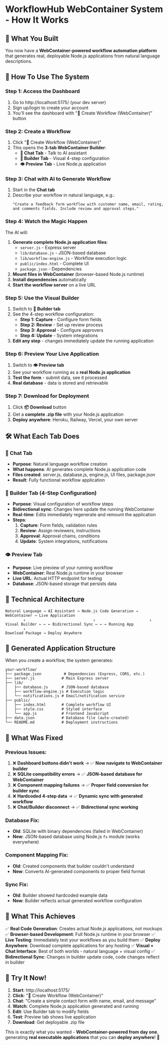 # WorkflowHub WebContainer System - How It Works

## 🎯 **What You Built**

You now have a **WebContainer-powered workflow automation platform** that generates real, deployable Node.js applications from natural language descriptions.

## 🚀 **How To Use The System**

### **Step 1: Access the Dashboard**
1. Go to http://localhost:5175/ (your dev server)
2. Sign up/login to create your account
3. You'll see the dashboard with "🚀 Create Workflow (WebContainer)" button

### **Step 2: Create a Workflow**
1. Click "🚀 Create Workflow (WebContainer)"
2. This opens the **3-tab WebContainer Builder**:
   - **💬 Chat Tab** - Talk to AI assistant
   - **🔧 Builder Tab** - Visual 4-step configuration
   - **👁️ Preview Tab** - Live Node.js application

### **Step 3: Chat with AI to Generate Workflow**
1. Start in the **Chat tab**
2. Describe your workflow in natural language, e.g.:
   ```
   "Create a feedback form workflow with customer name, email, rating, and comments fields. Include review and approval steps."
   ```

### **Step 4: Watch the Magic Happen**
The AI will:
1. **Generate complete Node.js application files**:
   - `server.js` - Express server
   - `lib/database.js` - JSON-based database
   - `lib/workflow-engine.js` - Workflow execution logic
   - `public/index.html` - Complete UI
   - `package.json` - Dependencies
2. **Mount files in WebContainer** (browser-based Node.js runtime)
3. **Install dependencies** automatically
4. **Start the workflow server** on a live URL

### **Step 5: Use the Visual Builder**
1. Switch to **🔧 Builder tab**
2. See the 4-step workflow configuration:
   - **Step 1: Capture** - Configure form fields
   - **Step 2: Review** - Set up review process
   - **Step 3: Approval** - Configure approvers
   - **Step 4: Update** - System integrations
3. **Edit any step** - changes immediately update the running application

### **Step 6: Preview Your Live Application**
1. Switch to **👁️ Preview tab**
2. See your workflow running as a **real Node.js application**
3. **Test the form** - submit data, see it processed
4. **Real database** - data is stored and retrievable

### **Step 7: Download for Deployment**
1. Click **📦 Download** button
2. Get a **complete .zip file** with your Node.js application
3. **Deploy anywhere**: Heroku, Railway, Vercel, your own server

## 🛠 **What Each Tab Does**

### **💬 Chat Tab**
- **Purpose**: Natural language workflow creation
- **What happens**: AI generates complete Node.js application code
- **Files created**: server.js, database.js, engine.js, UI files, package.json
- **Result**: Fully functional workflow application

### **🔧 Builder Tab (4-Step Configuration)**
- **Purpose**: Visual configuration of workflow steps
- **Bidirectional sync**: Changes here update the running WebContainer
- **Real-time**: Edits immediately regenerate and remount the application
- **Steps**:
  1. **Capture**: Form fields, validation rules
  2. **Review**: Assign reviewers, instructions
  3. **Approval**: Approval chains, conditions
  4. **Update**: System integrations, notifications

### **👁️ Preview Tab**
- **Purpose**: Live preview of your running workflow
- **WebContainer**: Real Node.js runtime in your browser
- **Live URL**: Actual HTTP endpoint for testing
- **Database**: JSON-based storage that persists data

## 🔧 **Technical Architecture**

```
Natural Language → AI Assistant → Node.js Code Generation → WebContainer → Live Application
        ↓                              ↓                        ↓
Visual Builder ← ← ← Bidirectional Sync ← ← ← Running App
        ↓
Download Package → Deploy Anywhere
```

## 📁 **Generated Application Structure**

When you create a workflow, the system generates:

```
your-workflow/
├── package.json          # Dependencies (Express, CORS, etc.)
├── server.js            # Main Express server
├── lib/
│   ├── database.js      # JSON-based database
│   ├── workflow-engine.js # Execution logic
│   └── notifications.js # Email/notification service
├── public/
│   ├── index.html       # Complete workflow UI
│   ├── style.css        # Styled interface
│   └── app.js           # Frontend JavaScript
├── data.json            # Database file (auto-created)
└── README.md            # Deployment instructions
```

## 🚨 **What Was Fixed**

### **Previous Issues:**
1. ❌ **Dashboard buttons didn't work** → ✅ **Now navigate to WebContainer builder**
2. ❌ **SQLite compatibility errors** → ✅ **JSON-based database for WebContainer**
3. ❌ **Component mapping failures** → ✅ **Proper field conversion for builder sync**
4. ❌ **Hardcoded 4-step data** → ✅ **Dynamic sync with generated workflow**
5. ❌ **Chat/Builder disconnect** → ✅ **Bidirectional sync working**

### **Database Fix:**
- **Old**: SQLite with binary dependencies (failed in WebContainer)
- **New**: JSON-based database using Node.js `fs` module (works everywhere)

### **Component Mapping Fix:**
- **Old**: Created components that builder couldn't understand
- **New**: Converts AI-generated components to proper field format

### **Sync Fix:**
- **Old**: Builder showed hardcoded example data
- **New**: Builder reflects actual generated workflow configuration

## 🎯 **What This Achieves**

✅ **Real Code Generation**: Creates actual Node.js applications, not mockups
✅ **Browser-based Development**: Full Node.js runtime in your browser
✅ **Live Testing**: Immediately test your workflows as you build them
✅ **Deploy Anywhere**: Download complete applications for any hosting
✅ **Visual + Chat Interface**: Best of both worlds - natural language + visual config
✅ **Bidirectional Sync**: Changes in builder update code, code changes reflect in builder

## 🚀 **Try It Now!**

1. **Start**: http://localhost:5175/
2. **Click**: "🚀 Create Workflow (WebContainer)"
3. **Chat**: "Create a simple contact form with name, email, and message"
4. **Watch**: Complete Node.js application generated and running
5. **Edit**: Use Builder tab to modify fields
6. **Test**: Preview tab shows live application
7. **Download**: Get deployable .zip file

This is exactly what you wanted - **WebContainer-powered from day one**, generating **real executable applications** that you can **deploy anywhere**! 🎉